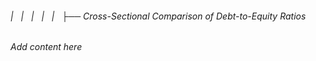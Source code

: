 ###### |   |   |   |   |   ├── Cross-Sectional Comparison of Debt-to-Equity Ratios

*Add content here*